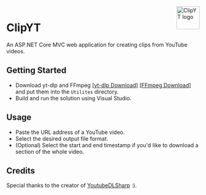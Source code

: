 <a href="this will be the url to ClipYT web address">
    <img src="https://github.com/pawelptak/clip-yt/assets/52631916/260e525c-0c20-401a-8bb4-5208e2084cd2" alt="ClipYT logo" title="ClipYT" align="right" height="60" />
</a>

# ClipYT
An ASP.NET Core MVC web application for creating clips from YouTube videos.

## Getting Started
- Download yt-dlp and FFmpeg [[yt-dlp Download]](https://github.com/yt-dlp/yt-dlp/releases/latest) [[FFmpeg Download]](https://ffmpeg.org/download.html) and put them into the `Utilites` directory.
- Build and run the solution using Visual Studio.

## Usage
- Paste the URL address of a YouTube video.
- Select the desired output file format.
- (Optional) Select the start and end timestamp if you'd like to download a section of the whole video.

## Credits
Special thanks to the creator of [YoutubeDLSharp](https://github.com/Bluegrams/YoutubeDLSharp) :).

